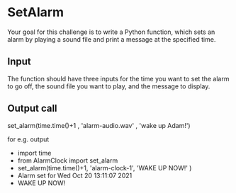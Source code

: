 # SetAlarm
Your goal for this challenge is to write a Python function, which sets an alarm by playing a sound file and print a message at the specified time.
## Input
The function should have three inputs for the time you want to set the alarm to go off, the sound file you want to play, and the message to display.

## Output call
set_alarm(time.time()+1 , 'alarm-audio.wav' , 'wake up Adam!')

for e.g. output  
* import time
* from AlarmClock import set_alarm
* set_alarm(time.time()+1, 'alarm-clock-1', 'WAKE UP NOW!' )
* Alarm set for Wed Oct 20 13:11:07 2021
* WAKE UP NOW!

